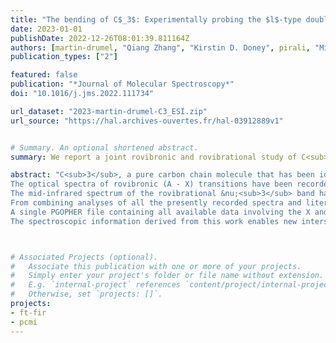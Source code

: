 ```yaml
---
title: "The bending of C$_3$: Experimentally probing the $l$-type doubling and resonance"
date: 2023-01-01
publishDate: 2022-12-26T08:01:39.811164Z
authors: [martin-drumel, "Qiang Zhang", "Kirstin D. Doney", pirali, "Michel Vervloet", "Dennis Tokaryk",  "Colin Western", "Harold Linnartz", "Yang Chen", "Dongfeng Zhao"]
publication_types: ["2"]

featured: false
publication: "*Journal of Molecular Spectroscopy*"
doi: "10.1016/j.jms.2022.111734"

url_dataset: "2023-martin-drumel-C3_ESI.zip"
url_source: "https://hal.archives-ouvertes.fr/hal-03912889v1"


# Summary. An optional shortened abstract.
summary: We report a joint rovibronic and rovibrational study of C<sub>3</sub>.

abstract: "C<sub>3</sub>, a pure carbon chain molecule that has been identified in different astronomical environments, is considered a good probe of kinetic temperatures through observation of transitions involving its low-lying bending mode (&nu;<sub>2</sub>) in its ground electronic state. The present laboratory work aims to investigate this bending mode with multiple quanta of excitation by combining recordings of high resolution optical and infrared spectra of C<sub>3</sub> produced in discharge experiments. 
The optical spectra of rovibronic (A - X) transitions have been recorded by laser induced fluorescence spectroscopy using a single longitude mode optical parametric oscillator as narrow bandwidth laser source at the University of Science and Technology of China. 36 bands originating from X(0*v*<sub>2</sub>0), *v*<sub>2</sub> = 0-5, are assigned. 
The mid-infrared spectrum of the rovibrational &nu;<sub>3</sub> band has been recorded by Fourier-transform infrared spectroscopy using a globar source on the AILES beamline of the SOLEIL synchrotron facility. The spectrum reveals hot bands involving up to 5 quanta of excitation in &nu;<sub>2</sub>.  
From combining analyses of all the presently recorded spectra and literature data, accurate rotational parameters and absolute energy levels of C<sub>3</sub>, in particular for states involving the bending mode, are determined.  
A single PGOPHER file containing all available data involving the X and A states (literature and present study) is used to fit all the data.
The spectroscopic information derived from this work enables new interstellar searches for C<sub>3</sub>, not only in the infrared and optical regions investigated here but also notably in the &nu;<sub>2</sub> band region (around 63 cm<sup>-1</sup>) where vibrational satellites can now be accurately predicted. This makes C<sub>3</sub> a universal diagnostic tool to study very different astronomical environments, from dark and dense to translucent clouds. "



# Associated Projects (optional).
#   Associate this publication with one or more of your projects.
#   Simply enter your project's folder or file name without extension.
#   E.g. `internal-project` references `content/project/internal-project/index.md`.
#   Otherwise, set `projects: []`.
projects:
- ft-fir
- pcmi
---
```


